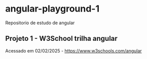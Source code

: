 # angular-playground-1
Repositorio de estudo de angular


## Projeto 1 - W3School trilha angular
Acessado em 02/02/2025 - https://www.w3schools.com/angular

